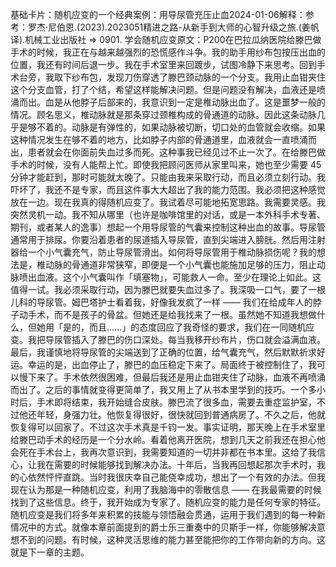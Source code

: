 

基础卡片：随机应变的一个经典案例：用导尿管充压止血2024-01-06解释：参考：罗杰·尼伯恩.(2023).2023051精进之路-从新手到大师的心智升级之旅.(姜帆译).机械工业出版社 => 0901. 学会随机应变原文：P200在巴拉瓜纳医院给滕巴做手术的时候，我正在与越来越强烈的恐慌感作斗争。我的助手用纱布包按压出血的位置，我还有时间后退一步。我在手术室里来回踱步，试图冷静下来思考。回到手术台旁，我取下纱布包，发现刀伤穿透了滕巴颈动脉的一个分支。我用止血钳夹住这个分支血管，打了个结，希望这样能解决问题。但是问题没有解决，血液还是喷涌而出。血是从他脖子后部来的，我意识到一定是椎动脉出血了。这是噩梦一般的情况。顾名思义，椎动脉就是那条穿过颈椎构成的骨通道的动脉。因此这条动脉几乎是够不着的。动脉是有弹性的，如果动脉被切断，切口处的血管就会收缩。如果这种情况发生在够不着的地方，比如脖子内部的骨通道里，血液就会一直喷涌而出，患者就会在你面前失血过多而死。这种事我已经见过不止一次了。在给滕巴做手术的时候，没有人能帮上忙。即使我把顾问医师从家里叫来，她也至少需要 45 分钟才能赶到，那时可能就太晚了。只能由我来采取行动，而且必须立刻行动。我吓坏了，我还不是专家，而且这件事大大超出了我的能力范围。我必须把这种感觉放在一边。现在我真的得随机应变了。我试着尽可能地拓宽思路。我需要灵感。我突然灵机一动。我不知从哪里（也许是咖啡馆里的对话，或是一本外科手术专著、期刊，或者某人的逸事）想起一个用导尿管的气囊来控制这种出血的故事。导尿管通常用于排尿。你要沿着患者的尿道插入导尿管，直到尖端进入膀胱。然后用注射器给一个小气囊充气，防止导尿管滑出。如何将导尿管用于椎动脉损伤呢？我的想法是，椎动脉的骨通道非常狭窄，即便是一个小气囊也能施加足够的压力，阻止动脉喷出血液。这个小气囊叫作「填塞物」，可能救人一命。至少在理论上如此。这值得一试。我必须采取行动，因为滕巴就要失血过多了。我深吸一口气，要了一根儿科的导尿管。姆巴塔护士看着我，好像我发疯了一样 —— 我们在给成年人的脖子动手术，而不是孩子的骨盆。但她还是给我找来了一根。虽然她不知道我想做什么，但她用「是的，而且……」的态度回应了我奇怪的要求，我们在一同随机应变。我把导尿管插入了滕巴的伤口深处。每当我移开纱布片，伤口就会溢满血液。最后，我谨慎地将导尿管的尖端送到了正确的位置，给气囊充气，然后默默祈求好运。幸运的是，出血停止了，滕巴的血压稳定下来了。局面终于被控制住了，我可以慢下来了。手术依然很困难，但最后我还是用止血钳夹住了动脉，血液不再喷涌而出了。之后的事情就变得更简单了，我又用上了从书本里学到的技巧。一个多小时后，手术即将结束，我开始缝合皮肤。滕巴流了很多血，需要去重症监护室，不过他还年轻，身强力壮。他恢复得很好，很快就回到普通病房了。不久之后，他就恢复得可以回家了。不过这次手术真是千钧一发。事实证明，那天晚上在手术室里给滕巴动手术的经历是一个分水岭。看着他离开医院，想到几天之前我还在担心他会死在手术台上，我再次意识到，我需要知道的一切并非都在书本里。这给了我信心，让我在需要的时候能够找到解决办法。十年后，当我再回想起那次手术时，我的心依然怦怦直跳。当时我很庆幸自己能侥幸成功，想出了一个有效的办法。但我现在认为那是一种随机应变，利用了我脑海中的零散信息 —— 在我最需要的时候找到了这些信息。终于，我开始成为专家了。随机应变的能力是任何专家的特征。随机应变是我们将多年来积累的技能与领悟融会贯通，运用于我们遇到的每一种新情况中的方式。就像本章前面提到的爵士乐三重奏中的贝斯手一样，你能够解决意想不到的问题。有时候，这种灵活思维的能力甚至能把你的工作带向新的方向。这就是下一章的主题。